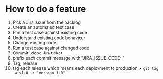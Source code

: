 # How to do a feature
1. Pick a Jira issue from the backlog
1. Create an automated test case
1. Run a test case against existing code
1. Understand existing code behaviour
1. Change existing code
1. Run a test case against changed code
1. Commit, close Jira ticket
  1. prefix each commit message with "JIRA_ISSUE_CODE: <message>"
1. Tag, release 
  1. tag each release which means each deployment to production `> git tag -a v1.0 -m "version 1.0"`
